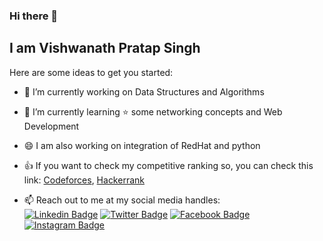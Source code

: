 ### Hi there 👋
<h2>I am Vishwanath Pratap Singh</h2>
<!--
**vishnupsingh523/vishnupsingh523** is a ✨ _special_ ✨ repository because its `README.md` (this file) appears on your GitHub profile.
-->
Here are some ideas to get you started:

- :telescope: I’m currently working on Data Structures and Algorithms
- 🌱 I’m currently learning :star: some networking concepts and Web Development
- :smile: I am also working on integration of RedHat and python
- 👍 If you want to check my competitive ranking so, you can check this link:
<a href= "https://codeforces.com/profile/vishnupsingh523">Codeforces</a>,
<a href= "https://www.hackerrank.com/vishnupsingh523">Hackerrank</a>


- :mailbox: Reach out to me at my social media handles: <br>
[![Linkedin Badge](https://img.shields.io/badge/-VishwanathPratapSingh-blue?style=flat-square&logo=Linkedin&logoColor=white&link=https://www.linkedin.com/in/vishwanathpratapsingh)](https://www.linkedin.com/in/vishwanathpratapsingh/) [![Twitter Badge](https://img.shields.io/badge/-@vishnupsingh522-1ca0f1?style=flat-square&labelColor=1ca0f1&logo=twitter&logoColor=white&link=https://twitter.com/vishnupsingh522)](https://twitter.com/vishnupsingh522) [![Facebook Badge](https://img.shields.io/badge/-@VishwanathPratapSingh-3b5998?style=flat-square&labelColor=3b5998&logo=facebook&logoColor=white&link=https://https://www.facebook.com/vishwanath.pratapsingh.5055)](https://www.facebook.com/vishwanath.pratapsingh.5055) [![Instagram Badge](https://img.shields.io/badge/-@viswanath1926-D7008A?style=flat-square&labelColor=D7008A&logo=Instagram&logoColor=white&link=https://www.instagram.com/vishwanath1926/)](https://www.instagram.com/vishwanath1926/)
